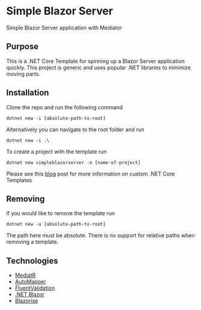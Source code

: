 # Simple Blazor Server
Simple Blazor Server application with Mediator
## Purpose
This is a .NET Core Template for spinning up a Blazor Server application quickly.
This project is generic and uses popular .NET libraries to minimize moving parts.
## Installation
Clone the repo and run the following command
```
dotnet new -i [absolute-path-to-root]
```
Alternatively you can navigate to the root folder and run
```
dotnet new -i .\
```
To create a project with the template run
```
dotnet new simpleblazorserver -n [name-of-project]
```
Please see this [blog](https://docs.microsoft.com/en-us/dotnet/core/tools/custom-templates) post for more information on custom .NET Core Templates
## Removing
If you would like to remove the template run
```
dotnet new -u [absolute-path-to-root]
```
The path here must be absolute. There is no support for relative paths when removing a template.
## Technologies
- [MediatR](https://github.com/jbogard/MediatR)
- [AutoMapper](https://github.com/AutoMapper/AutoMapper)
- [FluentValidation](https://github.com/FluentValidation/FluentValidation)
- [.NET Blazor](https://dotnet.microsoft.com/apps/aspnet/web-apps/blazor)
- [Blazorise](https://github.com/stsrki/Blazorise)
